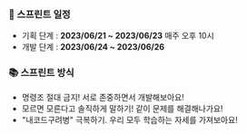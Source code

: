 ### 📅 스프린트 일정
- 기획 단계 : **2023/06/21 ~ 2023/06/23** 매주 오후 10시 
- 개발 단계 : **2023/06/24 ~ 2023/06/26** 

### 📚 스프린트 방식
- 명령조 절대 금지! 서로 존중하면서 개발해보아요!
- 모르면 모른다고 솔직하게 말하기! 같이 문제를 해결해나가요!
- "내코드구려병" 극복하기. 우리 모두 학습하는 자세를 가져보아요!

